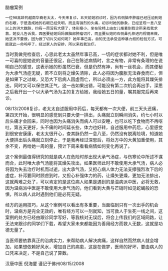 脑瘤案例

    一位90高龄的越南华裔老太太，今天来复诊，五天前她初诊时，因为右侧脑中肿瘤已经压迫到她的右眼，于是造成她的右眼已经失明，而且有强烈的头痛，初诊时她的脉象，已经呈现一息八至以上的洪大数脉，约有一周没有大便了，体形瘦小，坐在轮椅上由女儿推着到我诊所来找我求救，她女儿告诉我，西医要给她妈妈做脑部肿瘤切片，而且要从她的右侧鼻孔伸进内视镜来做，她坚决不要做，因为做了切片又如何呢? 她年事已高，自知无法承受这种暴力般的检验方式，可能就此一命呜呼了，经过家人的安排，所以来找我治疗。

   当时我做完检查后，心思此老太太虽然年事已高，一切的症状都对她不利，但是唯一可喜的是她说的音量还很足，自己在陈述病情时，言之有物，非常有条理的在说明自己的感觉，这表示她的形虽然已衰，但是仍然有神，尚有一丝机会，而其便秘为大承气汤症无疑，若不立刻将之燥矢清除，此人必将因为腹胀无法吞食而亡，但是如果下之过峻，又恐大下后病人因虚而亡，所以必须出一方，此方能将其燥矢排出，同时又可以保住其正气，这一击如果出错，可能没有第二次机会再出手，深思之后我开出一个以大承气汤为主的复方给她，我给她五日的量，嘱其服完后再来诊。

   08/13/2008复诊，老太太自述服用中药后，每天都有一次大便，前三天头还痛，第四天开始，很明显的感觉到只要大便一排出，头痛就立刻瞬间消失，约七小时以后头痛才会回来，同时也因为头痛消失而病人可以安睡，也可以吃下食物而不再呕吐，第五天更好，头不痛的时间延长些，体力也好转，自述服用中药后，心里感觉到很安安康康，老太太很开心，查其脉仍然一息八至，仍然没有脱离险境，知道她大便排出后头痛就立刻停止，于是我再经过深思后，将处方中的大黄加重使用，其余不变，再给她一周的量，预计下周来看看病情如何变化再说了。

   这个案例最值得研究的就是病人在危险时却出现大承气汤症，与伤寒论中所述不谋而合，此时唯大承气汤能将其燥矢攻出，如果医师此时不敢使用大承气汤，病人必将因为失去治疗时机而过逝，出大承气汤，又担心病人体力无法支撑强烈攻下后的虚症，补泻要同时顾虑到时，又担心补强体力的药，让燥矢更燥，更加无法排出，这就两难之处了，可以肯定的是这位病人如果是遇到的是温病派中医，必将无救，因为温病派中医是不敢使用大承气汤的，他们看到大黄与芒硝时如见蛇蝎般的恐惧，所以病人此时遇到他们是必死无疑。

   经方的运用技巧，从这个案例可以看出有多重要，当面临到只有一次出手的机会时，温病方是完全无效的，唯有经方可以一剂就知，当可救人于生死一线之间，这案例的处方已经由跟诊同学写好，等我核对无误后，将会上传我们的区域网路，让无法来跟诊的同学们下载，希望大家未来都能因为善用经方而救人无数，这就是功德无量了。

   当医师要依靠真正的治病实力，来帮助病人解决病痛，这样自然而然病人就会增加，如果想依赖好风水，增加自己的病患，这是在做梦，医师的好坏，要由病人的口凭来决定，不是自己说了算数。

汉唐中医  倪海厦 谨记于佛州08/15/2008